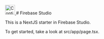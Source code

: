 <a href="https://studio.firebase.google.com/import?url=https%3A%2F%2Fgithub.com%2Fpranjalm37%2Fgevent_entry">
  <picture>
    <source
      media="(prefers-color-scheme: dark)"
      srcset="https://cdn.firebasestudio.dev/btn/continue_dark_32.svg">
    <source
      media="(prefers-color-scheme: light)"
      srcset="https://cdn.firebasestudio.dev/btn/continue_light_32.svg">
    <img
      height="32"
      alt="Continue in Firebase Studio"
      src="https://cdn.firebasestudio.dev/btn/continue_blue_32.svg">
  </picture>
</a>
# Firebase Studio

This is a NextJS starter in Firebase Studio.

To get started, take a look at src/app/page.tsx.

